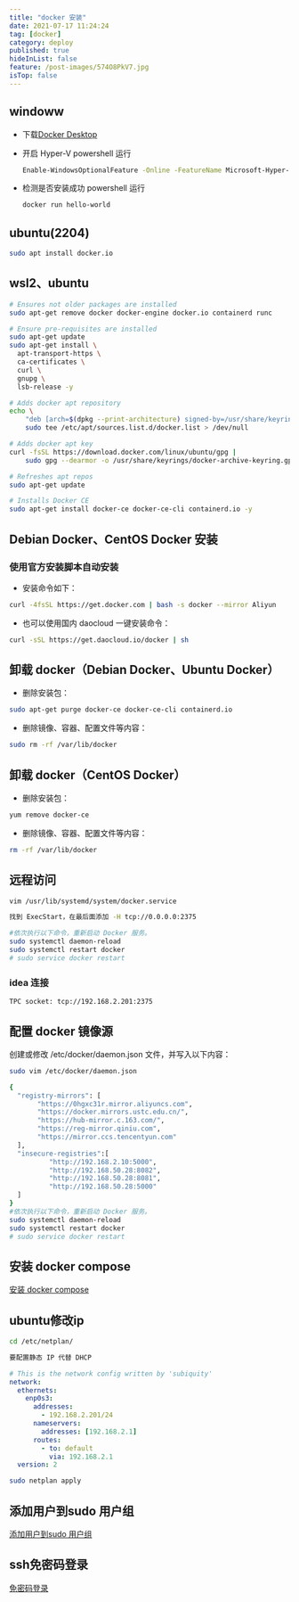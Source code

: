 ```yaml
---
title: "docker 安装"
date: 2021-07-17 11:24:24
tag: [docker]
category: deploy
published: true
hideInList: false
feature: /post-images/574O8PkV7.jpg
isTop: false
---
```


## windoww

- 下载[Docker Desktop](https://hub.docker.com/editions/community/docker-ce-desktop-windows)
- 开启 Hyper-V
  powershell 运行

  ```bash
  Enable-WindowsOptionalFeature -Online -FeatureName Microsoft-Hyper-V -All
  ```

- 检测是否安装成功
  powershell 运行

  ```bash
  docker run hello-world
  ```

## ubuntu(2204)

```bash
sudo apt install docker.io
```

## wsl2、ubuntu

```bash
# Ensures not older packages are installed
sudo apt-get remove docker docker-engine docker.io containerd runc

# Ensure pre-requisites are installed
sudo apt-get update
sudo apt-get install \
  apt-transport-https \
  ca-certificates \
  curl \
  gnupg \
  lsb-release -y

# Adds docker apt repository
echo \
    "deb [arch=$(dpkg --print-architecture) signed-by=/usr/share/keyrings/docker-archive-keyring.gpg] https://download.docker.com/linux/ubuntu $(lsb_release -cs) stable" |
    sudo tee /etc/apt/sources.list.d/docker.list > /dev/null

# Adds docker apt key
curl -fsSL https://download.docker.com/linux/ubuntu/gpg |
    sudo gpg --dearmor -o /usr/share/keyrings/docker-archive-keyring.gpg

# Refreshes apt repos
sudo apt-get update

# Installs Docker CE
sudo apt-get install docker-ce docker-ce-cli containerd.io -y
```

## Debian Docker、CentOS Docker 安装

### 使用官方安装脚本自动安装

- 安装命令如下：

```bash
curl -4fsSL https://get.docker.com | bash -s docker --mirror Aliyun
```

- 也可以使用国内 daocloud 一键安装命令：

```bash
curl -sSL https://get.daocloud.io/docker | sh
```

## 卸载 docker（Debian Docker、Ubuntu Docker）

- 删除安装包：

```bash
sudo apt-get purge docker-ce docker-ce-cli containerd.io
```

- 删除镜像、容器、配置文件等内容：

```bash
sudo rm -rf /var/lib/docker
```

## 卸载 docker（CentOS Docker）

- 删除安装包：

```bash
yum remove docker-ce
```

- 删除镜像、容器、配置文件等内容：

```bash
rm -rf /var/lib/docker
```

## 远程访问

```sh
vim /usr/lib/systemd/system/docker.service

找到 ExecStart，在最后面添加 -H tcp://0.0.0.0:2375

#依次执行以下命令，重新启动 Docker 服务。
sudo systemctl daemon-reload
sudo systemctl restart docker
# sudo service docker restart
```

### idea 连接

```
TPC socket: tcp://192.168.2.201:2375
```

## 配置 docker 镜像源

创建或修改 /etc/docker/daemon.json 文件，并写入以下内容：

```bash
sudo vim /etc/docker/daemon.json

{
  "registry-mirrors": [
       "https://0hgxc31r.mirror.aliyuncs.com",
       "https://docker.mirrors.ustc.edu.cn/",
       "https://hub-mirror.c.163.com/",
       "https://reg-mirror.qiniu.com",
       "https://mirror.ccs.tencentyun.com"
  ],
  "insecure-registries":[
          "http://192.168.2.10:5000",
          "http://192.168.50.28:8082",
          "http://192.168.50.28:8081",
          "http://192.168.50.28:5000"
  ]
}
#依次执行以下命令，重新启动 Docker 服务。
sudo systemctl daemon-reload
sudo systemctl restart docker
# sudo service docker restart
```

## 安装 docker compose

[安装 docker compose](https://clearlove443.github.io/v2/blogs/docker/docker-compose-install.html)

## ubuntu修改ip

```sh
cd /etc/netplan/

要配置静态 IP 代替 DHCP
```

```yaml
# This is the network config written by 'subiquity'
network:
  ethernets:
    enp0s3:
      addresses:
        - 192.168.2.201/24
      nameservers:
        addresses: [192.168.2.1]
      routes:
        - to: default
          via: 192.168.2.1
  version: 2
```

```sh
sudo netplan apply
```

## 添加用户到sudo 用户组

[添加用户到sudo 用户组](https://clearlove443.github.io/v2/blogs/linux/linux_user_add_delete.html)

## ssh免密码登录

[免密码登录](https://clearlove443.github.io/v2/blogs/linux/linux_ssh_add_privtekey.html)
